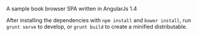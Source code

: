 A sample book browser SPA written in AngularJs 1.4

After installing the dependencies with `npm install` and `bower install`, run `grunt serve` to develop, or `grunt build` to create a minified distributable.

